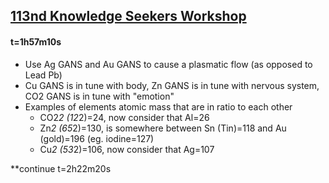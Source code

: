 
## [113nd Knowledge Seekers Workshop](https://www.youtube.com/watch?v=dpHneJMd-Cg)

#### t=1h57m10s
* Use Ag GANS and Au GANS to cause a plasmatic flow (as opposed to Lead Pb)
* Cu GANS is in tune with body, Zn GANS is in tune with nervous system, CO2 GANS is in tune with "emotion" 
* Examples of elements atomic mass that are in ratio to each other
  - CO2*2 (12*2)=24, now consider that Al=26
  - Zn*2 (65*2)=130, is somewhere between Sn (Tin)=118 and Au (gold)=196 (eg. iodine=127)
  - Cu*2 (53*2)=106, now consider that Ag=107


**continue t=2h22m20s

